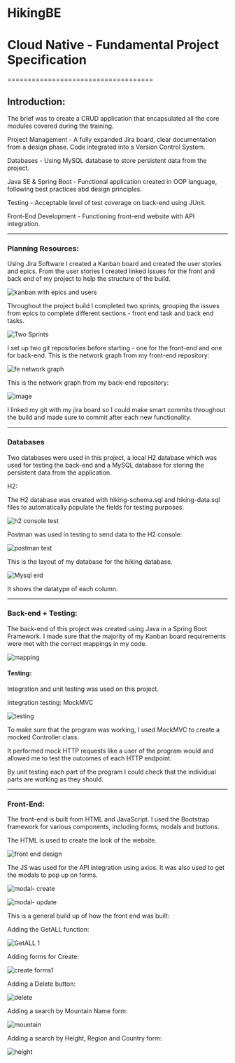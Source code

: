 # HikingBE

# Cloud Native - Fundamental Project Specification
====================================

Introduction:
-------------

The brief was to create a CRUD application that encapsulated all the core modules covered during the training.

Project Management - A fully expanded Jira board, clear documentation from a design phase. Code integrated into a Version Control System.

Databases - Using MySQL database to store persistent data from the project.

Java SE & Spring Boot - Functional application created in OOP language, following best practices abd design principles.

Testing - Acceptable level of test coverage on back-end using JUnit.

Front-End Development - Functioning front-end website with API integration.

* * * * *

### Planning Resources:

Using Jira Software I created a Kanban board and created the user stories and epics. From the user stories I created linked issues for the front and back end of my project to help the structure of the build. 

![kanban with epics and users](https://user-images.githubusercontent.com/75577200/146398215-4a0ae236-eeb5-45bb-8a7e-c23ebc51dcb5.png)

Throughout the project build I completed two sprints, grouping the issues from epics to complete different sections - front end task and back end tasks.

![Two Sprints](https://user-images.githubusercontent.com/75577200/146402297-8f8461bd-47d6-4223-aa21-575f8a511095.png)

I set up two git repositories before starting - one for the front-end and one for back-end. This is the network graph from my front-end repository:

![fe network graph](https://user-images.githubusercontent.com/75577200/146402461-268a7ed0-1e38-4ac2-8bb4-9220c4504bbd.png)

This is the network graph from my back-end repository:

![image](https://user-images.githubusercontent.com/75577200/146405384-c8f0324a-caeb-4a30-b80f-82a04ca5964b.png)




I linked my git with my jira board so I could make smart commits throughout the build and made sure to commit after each new functionality.

* * * * *

### Databases

Two databases were used in this project, a local H2 database which was used for testing the back-end and a MySQL database for storing the persistent data from the application.

H2:

The H2 database was created with hiking-schema.sql and hiking-data.sql files to automatically populate the fields for testing purposes.

![h2 console test](https://user-images.githubusercontent.com/75577200/146402753-3e75a92b-aaee-4f4f-b7eb-8c84a7965f4d.png)

Postman was used in testing to send data to the H2 console:

![postman test](https://user-images.githubusercontent.com/75577200/146402989-87c3fd5c-4ea1-466f-8e9c-02c7fb82989b.png)

This is the layout of my database for the hiking database. 

![Mysql erd](https://user-images.githubusercontent.com/75577200/146403104-0cd8809f-b97d-420b-ae0c-6b00093c57d1.png)


It shows the datatype of each column.

* * * * *

### Back-end + Testing:

The back-end of this project was created using Java in a Spring Boot Framework. I made sure that the majority of my Kanban board requirements were met with the correct mappings in my code.

![mapping](https://user-images.githubusercontent.com/75577200/146403238-77e52c3c-073a-402c-9320-fd13a61a28d1.png)


#### Testing:

Integration and unit testing was used on this project.

Integration testing: MockMVC

![testing](https://user-images.githubusercontent.com/75577200/146403334-98c79b87-caf5-43c1-b6c4-a8b19e248f34.png)

To make sure that the program was working, I used MockMVC to create a mocked Controller class.

It performed mock HTTP requests like a user of the program would and allowed me to test the outcomes of each HTTP endpoint.

By unit testing each part of the program I could check that the individual parts are working as they should.




* * * * *

### Front-End:

The front-end is built from HTML and JavaScript. I used the Bootstrap framework for various components, including forms, modals and buttons.

The HTML is used to create the look of the website.

![front end design](https://user-images.githubusercontent.com/75577200/146403621-b5956da7-0fad-4906-9880-73295bcf5d46.png)

The JS was used for the API integration using axios. It was also used to get the modals to pop up on forms.

![modal- create](https://user-images.githubusercontent.com/75577200/146403759-64845a5f-31ff-4e52-aca2-ca3f1754484d.png)

![modal- update](https://user-images.githubusercontent.com/75577200/146403837-9854e99e-e04d-4b0f-a439-c651fefc6885.png)

This is a general build up of how the front end was built:

Adding the GetALL function:

![GetALL 1](https://user-images.githubusercontent.com/75577200/146404415-2a9a64f2-a2a6-4ebf-b6b3-deb05e5afc9a.png)

Adding forms for Create:

![create forms1](https://user-images.githubusercontent.com/75577200/146404540-145d7fb6-2f14-4689-8c73-cd770ed96d22.png)

Adding a Delete button:

![delete](https://user-images.githubusercontent.com/75577200/146404609-099d63d6-e1b9-48cf-af7e-51927ca37dff.png)

Adding a search by Mountain Name form:

![mountain](https://user-images.githubusercontent.com/75577200/146404685-11ad8c4a-6a7f-4999-a3b0-b0be96acd34f.png)

Adding a search by Height, Region and Country form:

![height](https://user-images.githubusercontent.com/75577200/146404876-4007b85e-5794-420e-8813-be8d4aaa71b4.png)






